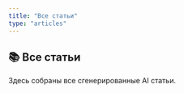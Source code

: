 ```yaml
---
title: "Все статьи"
type: "articles"
---
```


## 📚 Все статьи

Здесь собраны все сгенерированные AI статьи.
